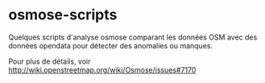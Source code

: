 # osmose-scripts

Quelques scripts d'analyse osmose comparant les données OSM avec des données opendata pour détecter des anomalies ou manques.

Pour plus de détails, voir http://wiki.openstreetmap.org/wiki/Osmose/issues#7170
